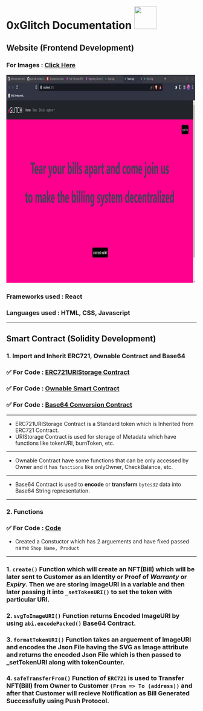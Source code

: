 # 0xGlitch Documentation <img src="https://media.tenor.com/UTxZPwKlNNIAAAAi/ethereum-ethereum-crypto.gif" width="60" height="60" />

## Website (Frontend Development)

### **For Images : [Click Here](https://github.com/Coollaitar/0xGlitch/blob/main/Website%20Image/photo_6077852613807813935_y.jpg)**

<img src="https://github.com/Coollaitar/0xGlitch/blob/main/Website%20Image/photo_6077852613807813935_y.jpg" width="500" height="550" />

### **Frameworks used : React**
### **Languages used : HTML, CSS, Javascript**
-------------------------------------------------------------------------------------------------------------------------------------

## **Smart Contract (Solidity Development)**

### **1. Import and Inherit ERC721, Ownable Contract and Base64**

### ✅ For Code : [ERC721URIStorage Contract](https://github.com/Coollaitar/0xGlitch/blob/main/Import%20Contracts/ERC721URIStorage.sol)
### ✅ For Code : [Ownable Smart Contract](https://github.com/Coollaitar/0xGlitch/blob/main/Import%20Contracts/Ownable.sol)
### ✅ For Code : [Base64 Conversion Contract](https://github.com/Coollaitar/0xGlitch/blob/main/Import%20Contracts/Base64.sol)
-------------------------------------------------------------------------------------------------------------------------------------
- ERC721URIStorage Contract is a Standard token which is Inherited from ERC721 Contract.
- URIStorage Contract is used for storage of Metadata which have functions like tokenURI, burnToken, etc.  
-------------------------------------------------------------------------------------------------------------------------------------
- Ownable Contract have some functions that can be only accessed by Owner and it has `functions` like onlyOwner, CheckBalance, etc.
-------------------------------------------------------------------------------------------------------------------------------------
- Base64 Contract is used to **encode** or **transform** `bytes32` data into Base64 String representation.
-------------------------------------------------------------------------------------------------------------------------------------

### **2. Functions**

### ✅ For Code : [Code]()

- Created a Constuctor which has 2 arguements and have fixed passed name ```Shop Name, Product```
-------------------------------------------------------------------------------------------------------------------------------------
### 1. `create()` Function which will create an NFT(Bill) which will be later sent to Customer as an Identity or Proof of *Warranty* or *Expiry*. Then we are storing imageURI in a variable and then later passing it into `_setTokenURI()` to set the token with particular URI.
    
### 2. `svgToImageURI()` Function returns Encoded ImageURI by using `abi.encodePacked()` Base64 Contract.

### 3. `formatTokenURI()` Function takes an arguement of ImageURI and encodes the Json File having the SVG as Image attribute and returns the encoded Json File which is then passed to _setTokenURI along with tokenCounter.

### 4. `safeTransferFrom()` Function of `ERC721` is used to Transfer NFT(Bill) from Owner to Customer `(From => To (address))` and after that Customer will recieve Notification as Bill Generated Successfully using Push Protocol. 
